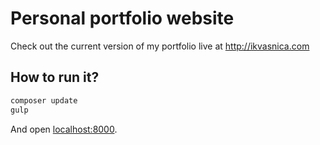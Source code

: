 # Personal portfolio website
Check out the current version of my portfolio live at http://ikvasnica.com

## How to run it?

```sh
composer update
gulp
```

And open [localhost:8000](http://localhost:8000).
